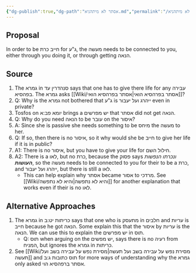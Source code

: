 ```yaml
---
{"dg-publish":true,"dg-path":"אסתר לא מיתהניא.md","permalink":"/אסתר לא מיתהניא/","tags":["בבלי/נזיקין/סנהדרין/עד","שיעור/ר_שולמן/2025/fall","#בבלי/מועד/יומא/פב"]}
---
```


## Proposal

In order to be חייב כרת for ג"ע, the מעשה needs to be connected to you, either through you doing it, or through getting הנאה.
## Source

1. The גמרא in סנהדרין עד says that one has to give there life for any עבירה בפהסיא. The גמרא asks [[Wiki/אסתר בפרהסיא הואי\|אסתר בפרהסיא הואי]]?
2. Q: Why is the גמרא not bothered that ג"ע is ייהרג ועל יעבור even in private?
3. Tosfos on יומא פב:א brings a יש מפרשים that אסתר did not get הנאה.
4. Q: Why do you need הנאה to be עובר on the איסור?
5. A: Since she is passive she needs something to be  מיחס the מעשה to her.
6. Q: If so, then there is no איסור, so it why would she be חייב to give her life if it is in public?
7. A1: There is no איסור, but you have to give your life for חילול השם.
8. A2: There is a לאו, but no כרת, because the פסוק says _ונכרתו הנפשות **העושות**_, so the מעשה needs to be connected to you for their to be a כרת, and ייהרג ועל יעבור, but there is still a לאו.
	+ This can help explain why אסתר became אסור to מרדכי. See [[Wiki/והיא לא נתפשה\|והיא לא נתפשה]] for another explanation that works even if their is no לאו.

## Alternative Approaches

1. The גמרא in כריתות יט:ב says that one who is מתעסק in חלבים and עריות is חייב because he got הנאה. Some explain this that the איסור by עריות is the הנאה. We can use this to explain the יש מפרשים in תוס.
	+ Q: תוס when arguing on the יש מפשים, says there is no רעיה from המניח, but ignores the גמרא in כריתות.
2. See [[Wiki/מסירת נפש על עבירה בשב ועל תעשה\|מסירת נפש על עבירה בשב ועל תעשה]] and תוס כתובות ג:ב for more ways of understanding why the גמרא only asked אסתר ברפהסיא הוי.